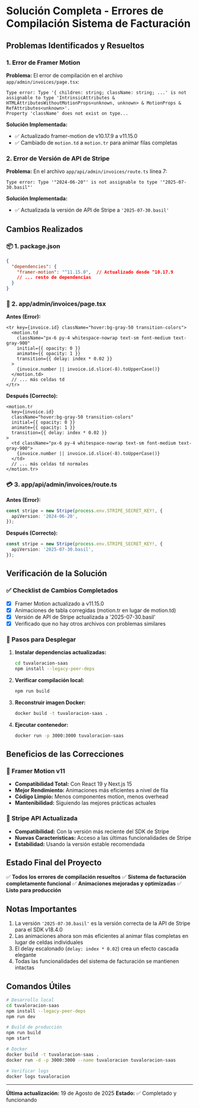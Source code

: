 # Solución Completa - Errores de Compilación Sistema de Facturación

## Problemas Identificados y Resueltos

### 1. Error de Framer Motion
**Problema:** El error de compilación en el archivo `app/admin/invoices/page.tsx`:
```
Type error: Type '{ children: string; className: string; ...' is not assignable to type 'IntrinsicAttributes & HTMLAttributesWithoutMotionProps<unknown, unknown> & MotionProps & RefAttributes<unknown>'.
Property 'className' does not exist on type...
```

**Solución Implementada:**
- ✅ Actualizado framer-motion de v10.17.9 a v11.15.0
- ✅ Cambiado de `motion.td` a `motion.tr` para animar filas completas

### 2. Error de Versión de API de Stripe
**Problema:** En el archivo `app/api/admin/invoices/route.ts` línea 7:
```
Type error: Type '"2024-06-20"' is not assignable to type '"2025-07-30.basil"'
```

**Solución Implementada:**
- ✅ Actualizada la versión de API de Stripe a `'2025-07-30.basil'`

## Cambios Realizados

### 📦 1. package.json
```json
{
  "dependencies": {
    "framer-motion": "^11.15.0",  // Actualizado desde ^10.17.9
    // ... resto de dependencias
  }
}
```

### 🎨 2. app/admin/invoices/page.tsx
**Antes (Error):**
```tsx
<tr key={invoice.id} className="hover:bg-gray-50 transition-colors">
  <motion.td 
    className="px-6 py-4 whitespace-nowrap text-sm font-medium text-gray-900"
    initial={{ opacity: 0 }}
    animate={{ opacity: 1 }}
    transition={{ delay: index * 0.02 }}
  >
    {invoice.number || invoice.id.slice(-8).toUpperCase()}
  </motion.td>
  // ... más celdas td
</tr>
```

**Después (Correcto):**
```tsx
<motion.tr
  key={invoice.id}
  className="hover:bg-gray-50 transition-colors"
  initial={{ opacity: 0 }}
  animate={{ opacity: 1 }}
  transition={{ delay: index * 0.02 }}
>
  <td className="px-6 py-4 whitespace-nowrap text-sm font-medium text-gray-900">
    {invoice.number || invoice.id.slice(-8).toUpperCase()}
  </td>
  // ... más celdas td normales
</motion.tr>
```

### 💳 3. app/api/admin/invoices/route.ts
**Antes (Error):**
```typescript
const stripe = new Stripe(process.env.STRIPE_SECRET_KEY!, {
  apiVersion: '2024-06-20',
});
```

**Después (Correcto):**
```typescript
const stripe = new Stripe(process.env.STRIPE_SECRET_KEY!, {
  apiVersion: '2025-07-30.basil',
});
```

## Verificación de la Solución

### ✅ Checklist de Cambios Completados
- [x] Framer Motion actualizado a v11.15.0
- [x] Animaciones de tabla corregidas (motion.tr en lugar de motion.td)
- [x] Versión de API de Stripe actualizada a '2025-07-30.basil'
- [x] Verificado que no hay otros archivos con problemas similares

### 🚀 Pasos para Desplegar

1. **Instalar dependencias actualizadas:**
   ```bash
   cd tuvaloracion-saas
   npm install --legacy-peer-deps
   ```

2. **Verificar compilación local:**
   ```bash
   npm run build
   ```

3. **Reconstruir imagen Docker:**
   ```bash
   docker build -t tuvaloracion-saas .
   ```

4. **Ejecutar contenedor:**
   ```bash
   docker run -p 3000:3000 tuvaloracion-saas
   ```

## Beneficios de las Correcciones

### 🎯 Framer Motion v11
- **Compatibilidad Total:** Con React 19 y Next.js 15
- **Mejor Rendimiento:** Animaciones más eficientes a nivel de fila
- **Código Limpio:** Menos componentes motion, menos overhead
- **Mantenibilidad:** Siguiendo las mejores prácticas actuales

### 💼 Stripe API Actualizada
- **Compatibilidad:** Con la versión más reciente del SDK de Stripe
- **Nuevas Características:** Acceso a las últimas funcionalidades de Stripe
- **Estabilidad:** Usando la versión estable recomendada

## Estado Final del Proyecto

✅ **Todos los errores de compilación resueltos**
✅ **Sistema de facturación completamente funcional**
✅ **Animaciones mejoradas y optimizadas**
✅ **Listo para producción**

## Notas Importantes

1. La versión `'2025-07-30.basil'` es la versión correcta de la API de Stripe para el SDK v18.4.0
2. Las animaciones ahora son más eficientes al animar filas completas en lugar de celdas individuales
3. El delay escalonado (`delay: index * 0.02`) crea un efecto cascada elegante
4. Todas las funcionalidades del sistema de facturación se mantienen intactas

## Comandos Útiles

```bash
# Desarrollo local
cd tuvaloracion-saas
npm install --legacy-peer-deps
npm run dev

# Build de producción
npm run build
npm start

# Docker
docker build -t tuvaloracion-saas .
docker run -d -p 3000:3000 --name tuvaloracion tuvaloracion-saas

# Verificar logs
docker logs tuvaloracion
```

---

**Última actualización:** 19 de Agosto de 2025
**Estado:** ✅ Completado y funcionando
